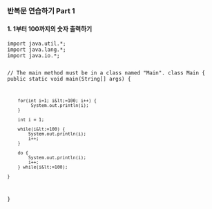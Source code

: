 <h3 id="반복문-연습하기-part-1">반복문 연습하기 Part 1</h3>
<h4 id="1-1부터-100까지의-숫자-출력하기">1. 1부터 100까지의 숫자 출력하기</h4>
<pre><code class="language-java">import java.util.*;
import java.lang.*;
import java.io.*;

// The main method must be in a class named &quot;Main&quot;.
class Main {
    public static void main(String[] args) {


        for(int i=1; i&lt;=100; i++) {
             System.out.println(i);
        }

        int i = 1;

        while(i&lt;=100) {
            System.out.println(i);
            i++;
        }

        do {
            System.out.println(i);
            i++;
        } while(i&lt;=100);

    }
}</code></pre>